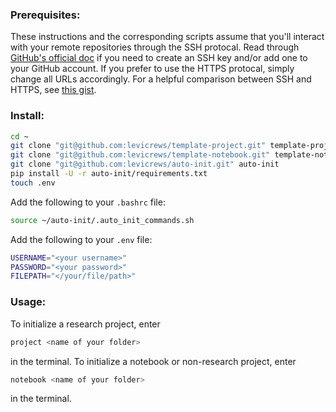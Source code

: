 ### Prerequisites:
These instructions and the corresponding scripts assume that you'll interact with your remote repositories through the SSH protocal.
Read through [GitHub's official doc](https://help.github.com/en/articles/about-ssh) if you need to create an SSH key and/or add one to your GitHub account.
If you prefer to use the HTTPS protocal, simply change all URLs accordingly.
For a helpful comparison between SSH and HTTPS, see [this gist](https://gist.github.com/grawity/4392747).

### Install:
```bash
cd ~
git clone "git@github.com:levicrews/template-project.git" template-project
git clone "git@github.com:levicrews/template-notebook.git" template-notebook
git clone "git@github.com:levicrews/auto-init.git" auto-init
pip install -U -r auto-init/requirements.txt
touch .env
```

Add the following to your `.bashrc` file:
``` bash
source ~/auto-init/.auto_init_commands.sh
```
Add the following to your `.env` file:

``` bash
USERNAME="<your username>"
PASSWORD="<your password>"
FILEPATH="</your/file/path>"
```

### Usage:
To initialize a research project, enter
```bash
project <name of your folder>
```
in the terminal.
To initialize a notebook or non-research project, enter
```bash
notebook <name of your folder>
```
in the terminal.
